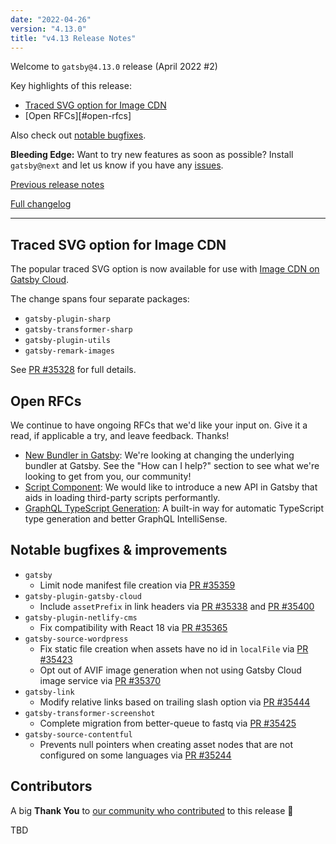 ```yaml
---
date: "2022-04-26"
version: "4.13.0"
title: "v4.13 Release Notes"
---
```


Welcome to `gatsby@4.13.0` release (April 2022 #2)

Key highlights of this release:

- [Traced SVG option for Image CDN](#traced-svg-option-for-image-cdn)
- [Open RFCs][#open-rfcs]

Also check out [notable bugfixes](#notable-bugfixes--improvements).

**Bleeding Edge:** Want to try new features as soon as possible? Install `gatsby@next` and let us know
if you have any [issues](https://github.com/gatsbyjs/gatsby/issues).

[Previous release notes](/docs/reference/release-notes/v4.12)

[Full changelog][full-changelog]

---

## Traced SVG option for Image CDN

The popular traced SVG option is now available for use with [Image CDN on Gatsby Cloud](https://www.gatsbyjs.com/blog/image-cdn-lightning-fast-image-processing-for-gatsby-cloud/).

The change spans four separate packages:

- `gatsby-plugin-sharp`
- `gatsby-transformer-sharp`
- `gatsby-plugin-utils`
- `gatsby-remark-images`

See [PR #35328](https://github.com/gatsbyjs/gatsby/pull/35328) for full details.

## Open RFCs

We continue to have ongoing RFCs that we'd like your input on. Give it a read, if applicable a try, and leave feedback. Thanks!

- [New Bundler in Gatsby](https://github.com/gatsbyjs/gatsby/discussions/35357): We're looking at changing the underlying bundler at Gatsby. See the "How can I help?" section to see what we're looking to get from you, our community!
- [Script Component](https://github.com/gatsbyjs/gatsby/discussions/35404): We would like to introduce a new API in Gatsby that aids in loading third-party scripts performantly.
- [GraphQL TypeScript Generation](https://github.com/gatsbyjs/gatsby/discussions/35420): A built-in way for automatic TypeScript type generation and better GraphQL IntelliSense.

## Notable bugfixes & improvements

- `gatsby`
  - Limit node manifest file creation via [PR #35359](https://github.com/gatsbyjs/gatsby/pull/35359)
- `gatsby-plugin-gatsby-cloud`
  - Include `assetPrefix` in link headers via [PR #35338](https://github.com/gatsbyjs/gatsby/pull/35338) and [PR #35400](https://github.com/gatsbyjs/gatsby/pull/35400)
- `gatsby-plugin-netlify-cms`
  - Fix compatibility with React 18 via [PR #35365](https://github.com/gatsbyjs/gatsby/pull/35365)
- `gatsby-source-wordpress`
  - Fix static file creation when assets have no id in `localFile` via [PR #35423](https://github.com/gatsbyjs/gatsby/pull/35423)
  - Opt out of AVIF image generation when not using Gatsby Cloud image service via [PR #35370](https://github.com/gatsbyjs/gatsby/pull/35370)
- `gatsby-link`
  - Modify relative links based on trailing slash option via [PR #35444](https://github.com/gatsbyjs/gatsby/pull/35444)
- `gatsby-transformer-screenshot`
  - Complete migration from better-queue to fastq via [PR #35425](https://github.com/gatsbyjs/gatsby/pull/35425)
- `gatsby-source-contentful`
  - Prevents null pointers when creating asset nodes that are not configured on some languages via [PR #35244](https://github.com/gatsbyjs/gatsby/pull/35244)

## Contributors

A big **Thank You** to [our community who contributed][full-changelog] to this release 💜

TBD

[full-changelog]: https://github.com/gatsbyjs/gatsby/compare/gatsby@4.13.0-next.0...gatsby@4.13.0
